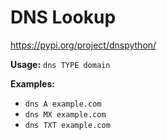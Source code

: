 # DNS Lookup

https://pypi.org/project/dnspython/

**Usage:** `dns TYPE domain`

**Examples:**
- `dns A example.com`
- `dns MX example.com`
- `dns TXT example.com`

